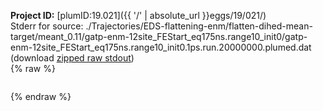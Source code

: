 **Project ID:** [plumID:19.021]({{ '/' | absolute_url }}eggs/19/021/)  
Stderr for source:  ./Trajectories/EDS-flattening-enm/flatten-dihed-mean-target/meant_0.11/gatp-enm-12site_FEStart_eq175ns.range10_init0/gatp-enm-12site_FEStart_eq175ns.range10_init0.1ps.run.20000000.plumed.dat   
(download [zipped raw stdout](gatp-enm-12site_FEStart_eq175ns.range10_init0.1ps.run.20000000.plumed.dat.plumed_master.stdout.txt.zip))  
{% raw %}
<pre>
</pre>
{% endraw %}
